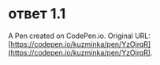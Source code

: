 # ответ 1.1

A Pen created on CodePen.io. Original URL: [https://codepen.io/kuzminka/pen/YzOjrqR](https://codepen.io/kuzminka/pen/YzOjrqR).

